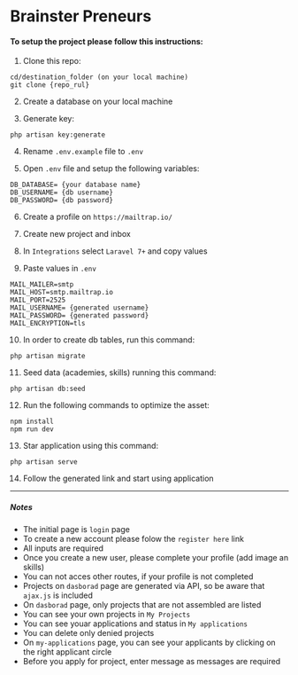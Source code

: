 # Brainster Preneurs

#### To setup the project please follow this instructions:

1. Clone this repo:

```
cd/destination_folder (on your local machine)
git clone {repo_rul}
```

2. Create a database on your local machine 

3. Generate key:

```
php artisan key:generate
```

4. Rename `.env.example` file to `.env`

5. Open `.env` file and setup the following variables:

```
DB_DATABASE= {your database name}
DB_USERNAME= {db username}
DB_PASSWORD= {db password}
```
6. Create a profile on `https://mailtrap.io/`

7. Create new project and inbox

8. In `Integrations` select `Laravel 7+` and copy values

9. Paste values in `.env`

```
MAIL_MAILER=smtp
MAIL_HOST=smtp.mailtrap.io
MAIL_PORT=2525
MAIL_USERNAME= {generated username}
MAIL_PASSWORD= {generated password}
MAIL_ENCRYPTION=tls
```

10. In order to create db tables, run this command:

```
php artisan migrate
```
11. Seed data (academies, skills) running this command:

```
php artisan db:seed
```

12. Run the following commands to optimize the asset:

```
npm install
npm run dev
```

13. Star application using this command:

```
php artisan serve
```

14. Follow the generated link and start using application

<hr>

##### Notes

- The initial page is `login` page
- To create a new account please folow the `register here` link
- All inputs are required
- Once you create a new user, please complete your profile (add image an skills)
- You can not acces other routes, if your profile is not completed
- Projects on `dasborad` page are generated via API, so be aware that `ajax.js` is included
- On `dasborad` page, only projects that are not assembled are listed
- You can see your own projects in `My Projects`
- You can see youar applications and status in `My applications`
- You can delete only denied projects
- On `my-applications` page, you can see your applicants by clicking on the right applicant circle
- Before you apply for project, enter message as messages are required
